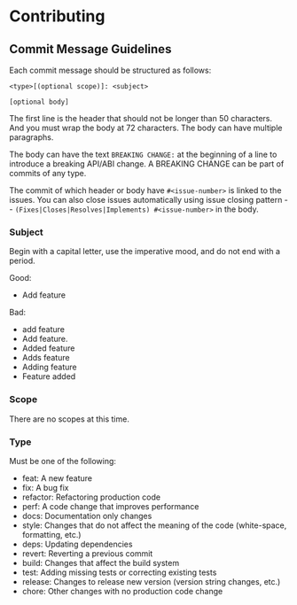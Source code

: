 # Contributing

## Commit Message Guidelines

Each commit message should be structured as follows:

```
<type>[(optional scope)]: <subject>

[optional body]
```

The first line is the header that should not be longer than 50 characters. And
you must wrap the body at 72 characters. The body can have multiple paragraphs.

The body can have the text `BREAKING CHANGE:` at the beginning of a line to
introduce a breaking API/ABI change. A BREAKING CHANGE can be part of commits
of any type.

The commit of which header or body have `#<issue-number>` is linked to the
issues. You can also close issues automatically using issue closing pattern --
`(Fixes|Closes|Resolves|Implements) #<issue-number>` in the body.

### Subject

Begin with a capital letter, use the imperative mood, and do not end with
a period.

Good:
- Add feature

Bad:
- add feature
- Add feature.
- Added feature
- Adds feature
- Adding feature
- Feature added

### Scope

There are no scopes at this time.

### Type

Must be one of the following:

- feat: A new feature
- fix: A bug fix
- refactor: Refactoring production code
- perf: A code change that improves performance
- docs: Documentation only changes
- style: Changes that do not affect the meaning of the code (white-space,
formatting, etc.)
- deps: Updating dependencies
- revert: Reverting a previous commit
- build: Changes that affect the build system
- test: Adding missing tests or correcting existing tests
- release: Changes to release new version (version string changes, etc.)
- chore: Other changes with no production code change
